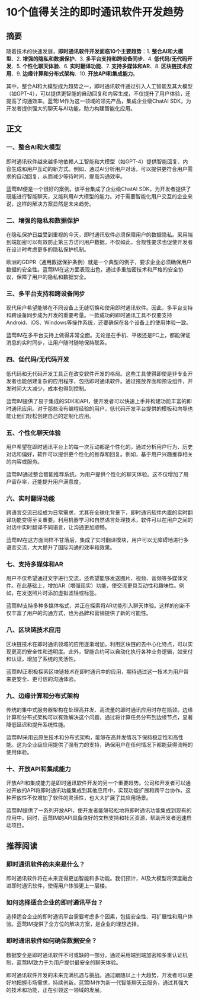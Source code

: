 # 10个值得关注的即时通讯软件开发趋势

## 摘要

随着技术的快速发展，**即时通讯软件开发面临10个主要趋势**：1. **整合AI和大模型**、2. **增强的隐私和数据保护**、3. **多平台支持和跨设备同步**、4. **低代码/无代码开发**、5. **个性化聊天体验**、6. **实时翻译功能**、7. **支持多媒体和AR**、8. **区块链技术应用**、9. **边缘计算和分布式架构**、10. **开放API和集成能力**。

其中，整合AI和大模型成为趋势之一，即时通讯软件通过引入人工智能及其大模型（如GPT-4），可以提供更智能的自动回复和内容生成，不仅提升了用户体验，还提高了沟通效率。蓝莺IM作为这一领域的领先产品，集成企业级ChatAI SDK，为开发者提供强大的聊天与AI功能，助力构建智能化应用。

## 正文

### 一、整合AI和大模型

即时通讯软件越来越多地依赖人工智能和大模型（如GPT-4）提供智能回复、内容生成和用户互动的新方式。例如，通过AI分析用户对话，可以提供更符合用户需求的自动回复，从而减少等待时间，提高沟通效率。

蓝莺IM便是一个很好的案例。该平台集成了企业级ChatAI SDK，为开发者提供了既能进行智能聊天，又能利用AI大模型的能力。对于需要智能化用户交互的企业来说，这样的解决方案显然是未来趋势。

### 二、增强的隐私和数据保护

在隐私保护日益受到重视的今天，即时通讯软件必须保障用户的数据隐私。采用端到端加密可以有效防止第三方访问用户数据。不仅如此，合规性要求也促使开发者在设计时考虑更多的隐私保护机制。

欧洲的GDPR（通用数据保护条例）就是一个典型的例子，要求企业必须确保用户数据的安全性。蓝莺IM在这方面表现出色，通过多重加密技术和严格的安全协议，保障了用户的隐私和数据安全。

### 三、多平台支持和跨设备同步

现代用户希望能够在不同设备上无缝切换和使用即时通讯软件。因此，多平台支持和跨设备同步成为开发的重要考量。一款成功的即时通讯工具不仅要支持Android、iOS、Windows等操作系统，还要确保在各个设备上的使用体验一致。

蓝莺IM在多平台支持上做得非常全面。无论是在手机、平板还是PC上，都能保证消息的实时同步，让用户随时随地保持联系。

### 四、低代码/无代码开发

低代码和无代码开发工具正在改变软件开发的格局。这些工具使得即使是非专业开发者也能创建复杂的应用程序，包括即时通讯软件。通过拖放界面和预设组件，开发时间大大减少，成本也得到控制。

蓝莺IM提供了易于集成的SDK和API，使开发者可以快速上手并构建功能丰富的即时通讯应用。对于那些没有编程经验的用户，低代码开发平台提供的模板和向导也能让他们轻松创建自己的定制化应用。

### 五、个性化聊天体验

用户希望在即时通讯平台上的每一次互动都是个性化的。通过分析用户行为、历史对话和偏好，软件可以提供更个性化的推荐和回复。例如，基于用户兴趣推荐相关的内容或服务。

蓝莺IM通过整合智能推荐系统，为用户提供个性化的聊天体验。这不仅增加了用户留存率，还能提升用户满意度。

### 六、实时翻译功能

跨语言交流已经成为日常需求，尤其在全球化背景下，即时通讯软件内置的实时翻译功能变得至关重要。利用机器学习和自然语言处理技术，软件可以在用户之间的对话中实时翻译不同语言，让沟通更加顺畅。

蓝莺IM在这方面同样不甘落后，集成了实时翻译模块，用户可以无障碍地进行多语言交流，大大提升了国际沟通的效率和效果。

### 七、支持多媒体和AR

用户不仅希望通过文字进行交流，还希望能够发送图片、视频、音频等多媒体文件。在此基础上，增加AR（增强现实）功能，使交流更具互动性和趣味性。例如，在发送照片时添加虚拟滤镜或标签。

蓝莺IM支持多种多媒体格式，并正在探索将AR功能引入聊天体验。这样的创新不仅丰富了用户的沟通方式，也为品牌和营销提供了新的可能性。

### 八、区块链技术应用

区块链技术在即时通讯领域的应用逐渐增加。利用区块链的去中心化特点，可以实现更高的安全性和透明度。此外，智能合约可以自动化执行各种业务逻辑，如支付和认证，增加了系统的灵活性。

蓝莺IM正积极探索区块链技术在即时通讯中的应用，期待通过这一技术为用户带来更安全、更可信的沟通体验。

### 九、边缘计算和分布式架构

传统的集中式服务器架构在处理高并发、高流量的即时通讯应用时存在瓶颈。边缘计算和分布式架构可以有效解决这个问题，通过将计算任务分布到边缘节点，显著降低延迟和提升系统性能。

蓝莺IM采用云原生技术和分布式架构，能够在高并发情况下保持稳定性和高性能。这为企业级应用提供了强有力的支持，确保用户在任何情况下都能获得流畅的使用体验。

### 十、开放API和集成能力

开放API和集成能力是即时通讯软件开发的另一个重要趋势。公司和开发者可以通过开放的API将即时通讯功能集成到其他应用中，实现功能扩展和跨平台协作。这种开放性不仅增加了软件的灵活性，也大大扩展了其应用场景。

蓝莺IM提供了一系列开放API，使开发者能够轻松地将即时通讯功能集成到现有的应用中。同时，蓝莺IM的API具备良好的文档支持和社区资源，帮助开发者迅速启动项目。

## 推荐阅读

### **即时通讯软件的未来是什么？**

即时通讯软件将在未来变得更加智能和多功能。我们预计，AI及大模型将深度融合进即时通讯软件，使得用户体验更上一层楼。

### **如何选择适合企业的即时通讯平台？**

选择适合企业的即时通讯平台需要考虑多个因素，包括安全性、可扩展性和用户体验。蓝莺IM提供了全方位的解决方案，是企业的理想选择。

### **即时通讯软件如何确保数据安全？**

数据安全是即时通讯软件不可或缺的一部分。通过采用端到端加密和多重认证机制，蓝莺IM致力于为用户提供最安全的聊天体验。

即时通讯软件开发的未来充满机遇与挑战。通过跟随以上十大趋势，开发者可以更好地把握市场需求，持续创新。蓝莺IM作为新一代智能聊天云服务，通过其强大的技术和功能，正在引领这一领域的发展。